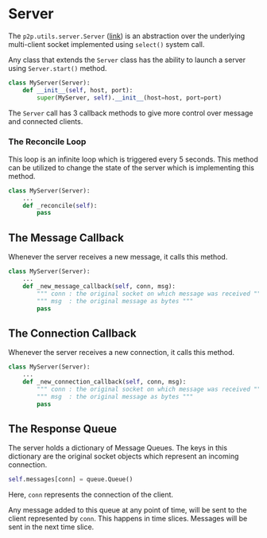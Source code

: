 # Server

The `p2p.utils.server.Server` ([link](../p2p/utils/server.py)) is an abstraction over the underlying multi-client socket implemented using `select()` system call.

Any class that extends the `Server` class has the ability to launch a server using `Server.start()` method.

```python
class MyServer(Server):
    def __init__(self, host, port):
        super(MyServer, self).__init__(host=host, port=port)
```

The `Server` call has 3 callback methods to give more control over message and connected clients.

### The Reconcile Loop

This loop is an infinite loop which is triggered every 5 seconds. This method can be utilized to change the state of the server which is implementing this method.

```python
class MyServer(Server):
    ...
    def _reconcile(self):
        pass
```

## The Message Callback

Whenever the server receives a new message, it calls this method.

```python
class MyServer(Server):
    ...
    def _new_message_callback(self, conn, msg):
        """ conn : the original socket on which message was received """
        """ msg  : the original message as bytes """
        pass
```

## The Connection Callback
Whenever the server receives a new connection, it calls this method.

```python
class MyServer(Server):
    ...
    def _new_connection_callback(self, conn, msg):
        """ conn : the original socket on which message was received """
        """ msg  : the original message as bytes """
        pass
```

## The Response Queue

The server holds a dictionary of Message Queues. The keys in this dictionary are the original socket objects which represent an incoming connection.

```python
self.messages[conn] = queue.Queue()
```

Here, `conn` represents the connection of the client.

Any message added to this queue at any point of time, will be sent to the client represented by `conn`. This happens in time slices. Messages will be sent in the next time slice.

